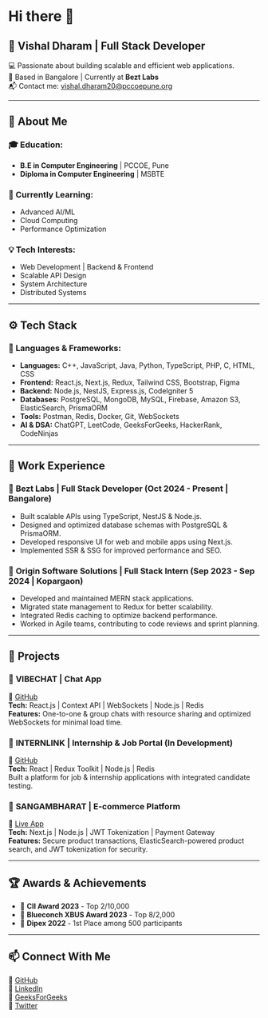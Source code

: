 # Hi there 👋

## 🚀 Vishal Dharam | Full Stack Developer

💻 Passionate about building scalable and efficient web applications.  
📍 Based in Bangalore | Currently at **Bezt Labs**  
📬 Contact me: [vishal.dharam20@pccoepune.org](mailto:vishal.dharam20@pccoepune.org)

---

## 📌 About Me

### 🎓 Education:
- **B.E in Computer Engineering** | PCCOE, Pune  
- **Diploma in Computer Engineering** | MSBTE  

### 🌱 Currently Learning:
- Advanced AI/ML  
- Cloud Computing  
- Performance Optimization  

### 💡 Tech Interests:
- Web Development | Backend & Frontend  
- Scalable API Design  
- System Architecture  
- Distributed Systems  

---

## ⚙️ Tech Stack

### 🚀 Languages & Frameworks:
- **Languages:** C++, JavaScript, Java, Python, TypeScript, PHP, C, HTML, CSS  
- **Frontend:** React.js, Next.js, Redux, Tailwind CSS, Bootstrap, Figma  
- **Backend:** Node.js, NestJS, Express.js, CodeIgniter 5  
- **Databases:** PostgreSQL, MongoDB, MySQL, Firebase, Amazon S3, ElasticSearch, PrismaORM  
- **Tools:** Postman, Redis, Docker, Git, WebSockets  
- **AI & DSA:** ChatGPT, LeetCode, GeeksForGeeks, HackerRank, CodeNinjas  

---

## 💼 Work Experience

### 🔹 **Bezt Labs** | Full Stack Developer (Oct 2024 - Present | Bangalore)
- Built scalable APIs using TypeScript, NestJS & Node.js.  
- Designed and optimized database schemas with PostgreSQL & PrismaORM.  
- Developed responsive UI for web and mobile apps using Next.js.  
- Implemented SSR & SSG for improved performance and SEO.  

### 🔹 **Origin Software Solutions** | Full Stack Intern (Sep 2023 - Sep 2024 | Kopargaon)
- Developed and maintained MERN stack applications.  
- Migrated state management to Redux for better scalability.  
- Integrated Redis caching to optimize backend performance.  
- Worked in Agile teams, contributing to code reviews and sprint planning.  

---

## 🚀 Projects

### 📌 **VIBECHAT** | Chat App
🔗 [GitHub](https://github.com/vishaldharam20/VIBECHAT)  
**Tech:** React.js | Context API | WebSockets | Node.js | Redis  
**Features:** One-to-one & group chats with resource sharing and optimized WebSockets for minimal load time.  

### 📌 **INTERNLINK** | Internship & Job Portal (In Development)
🔗 [GitHub](https://github.com/vishaldharam20/INTERNLINK)  
**Tech:** React | Redux Toolkit | Node.js | Redis  
Built a platform for job & internship applications with integrated candidate testing.  

### 📌 **SANGAMBHARAT** | E-commerce Platform
🔗 [Live App](https://sangambharat.com)  
**Tech:** Next.js | Node.js | JWT Tokenization | Payment Gateway  
**Features:** Secure product transactions, ElasticSearch-powered product search, and JWT tokenization for security.  

---

## 🏆 Awards & Achievements

- 🏅 **CII Award 2023** - Top 2/10,000  
- 🏅 **Blueconch XBUS Award 2023** - Top 8/2,000  
- 🏅 **Dipex 2022** - 1st Place among 500 participants  

---

## 📫 Connect With Me

🔗 [GitHub](https://github.com/vishaldharam20)  
🔗 [LinkedIn](https://linkedin.com/in/vishal-dharam)  
🔗 [GeeksForGeeks](https://auth.geeksforgeeks.org/user/vishaldharam20)  
🔗 [Twitter](https://twitter.com/vishaldharam21)  
